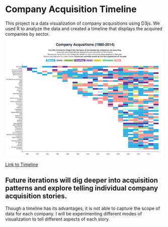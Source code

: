 # Company Acquisition Timeline
This project is a data visualization of company acquisitions using D3js. We used R to analyze the data and created a timeline that displays the acquired companies by sector.

![Company Aquisition Screenshot](./img/company-acquisitions.png "Company Aquisition Screenshot")

[Link to Timeline](https://hovsepa.github.io/company-acquisitions-01/)

## Future iterations will dig deeper into acquisition patterns and explore telling individual company acquisition stories.
Though a timeline has its advantages, it is not able to capture the scope of data for each company. I will be experimenting different modes of visualization to tell different aspects of each story.